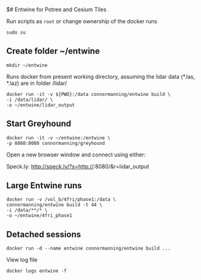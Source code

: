 $# Entwine for Potree and Cesium Tiles 

Run scripts as `root` or change ownership of the docker runs

```
sudo su
```

## Create folder ~/entwine

```
mkdir ~/entwine
```

Runs docker from present working directory, assuming 
the lidar data (*.las, *.laz) are in folder /lidar/

```
docker run -it -v ${PWD}:/data connormanning/entwine build \
-i /data/lidar/ \
-o ~/entwine/lidar_output
```

## Start Greyhound

```
docker run -it -v ~/entwine:/entwine \
-p 8080:8080 connormanning/greyhound
```

Open a new browser window and connect using either:

Speck.ly: http://speck.ly/?s=http://<remotehost>:8080/&r=lidar_output

## Large Entwine runs

```
docker run -v /vol_b/4fri/phase1:/data \
connormanning/entwine build -t 44 \
-i /data/**/* \
-o ~/entwine/4fri_phase1
```

## Detached sessions

```
docker run -d --name entwine connormanning/entwine build ...
```

View log file

```
docker logs entwine -f
```
